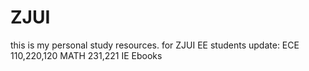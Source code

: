 # ZJUI
this is my personal study resources.
for ZJUI EE students
update:
ECE 110,220,120
MATH 231,221
IE
Ebooks
